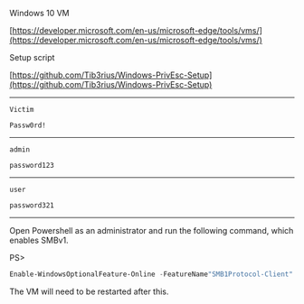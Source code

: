 Windows 10 VM

[https://developer.microsoft.com/en-us/microsoft-edge/tools/vms/](https://developer.microsoft.com/en-us/microsoft-edge/tools/vms/)

Setup script

[https://github.com/Tib3rius/Windows-PrivEsc-Setup](https://github.com/Tib3rius/Windows-PrivEsc-Setup)

----

```batch - kali
Victim
```

```batch - kali
Passw0rd!
```

----

```batch - kali
admin
```

```batch - kali
password123
```

----

```batch - kali
user
```

```batch - kali
password321
```

----

Open Powershell as an administrator and run the following command, which enables SMBv1.

PS> 
```powershell - windows
Enable-WindowsOptionalFeature-Online -FeatureName"SMB1Protocol-Client" -All
```

The VM will need to be restarted after this.
